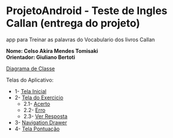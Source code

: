 # ProjetoAndroid - Teste de Ingles Callan (entrega do projeto)
app para Treinar as palavras do Vocabulario dos livros Callan

**Nome: Celso Akira Mendes Tomisaki**<br>
**Orientador: Giuliano Bertoti**

[Diagrama de Classe](https://raw.githubusercontent.com/akira2nd/ProjetoAndroid2017/master/UML_Android_app_Callan1.jpg)

Telas do Aplicativo:
* 1- [Tela Inicial](https://raw.githubusercontent.com/akira2nd/ProjetoAndroid2017/master/IMG/INICIO.jpg)
* 2- [Tela do Exercicio](https://raw.githubusercontent.com/akira2nd/ProjetoAndroid2017/master/IMG/EXERCICO.jpg)
  * 2.1- [Acerto](https://raw.githubusercontent.com/akira2nd/ProjetoAndroid2017/master/IMG/ACERTO.jpg)
  * 2.2- [Erro](https://raw.githubusercontent.com/akira2nd/ProjetoAndroid2017/master/IMG/ERRO.jpg)
  * 2.3- [Ver Resposta](https://raw.githubusercontent.com/akira2nd/ProjetoAndroid2017/master/IMG/EXIBERESPOSTA.jpg)
* 3- [Navigation Drawer](https://raw.githubusercontent.com/akira2nd/ProjetoAndroid2017/master/IMG/DRAWER.jpg)
* 4- [Tela Pontuação](https://raw.githubusercontent.com/akira2nd/ProjetoAndroid2017/master/IMG/PONTUACAO.jpg)
  
